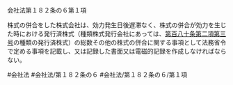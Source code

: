 会社法第１８２条の６第１項

株式の併合をした株式会社は、効力発生日後遅滞なく、株式の併合が効力を生じた時における発行済株式（種類株式発行会社にあっては、[第百八十条第二項第三号](会社法＿＿＿＿第１８０条第２項第３号)の種類の発行済株式）の総数その他の株式の併合に関する事項として法務省令で定める事項を記載し、又は記録した書面又は電磁的記録を作成しなければならない。

#会社法
#会社法/第１８２条の６
#会社法/第１８２条の６/第１項
